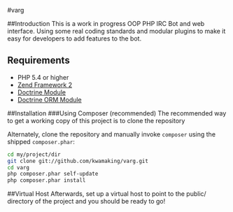 #varg

##Introduction
This is a work in progress OOP PHP IRC Bot and web interface.  Using some real coding standards and modular plugins to make it easy for developers to add features to the bot.

## Requirements
 - PHP 5.4 or higher
 - [Zend Framework 2](http://www.github.com/zendframework/zf2)
 - [Doctrine Module](https://www.github.com/doctrine/DoctrineModule)
 - [Doctrine ORM Module](https://github.com/doctrine/DoctrineModule)

##Installation
###Using Composer (recommended)
The recommended way to get a working copy of this project is to clone the repository

Alternately, clone the repository and manually invoke `composer` using the shipped
`composer.phar`:
```bash
cd my/project/dir
git clone git://github.com/kwamaking/varg.git
cd varg
php composer.phar self-update
php composer.phar install
```
##Virtual Host
Afterwards, set up a virtual host to point to the public/ directory of the
project and you should be ready to go!
